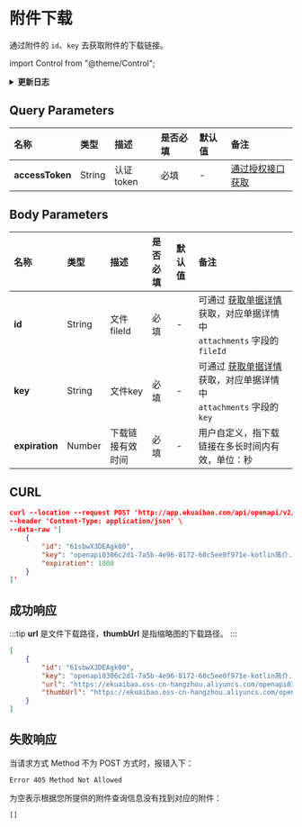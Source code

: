 # 附件下载
通过附件的 `id`、`key` 去获取附件的下载链接。

import Control from "@theme/Control";

<Control
method="POST"
url="/api/openapi/v2/attachment/downloadurls"
/>

<details>
  <summary><b>更新日志</b></summary>
  <div>

[**1.6.3**](/docs/open-api/notice/update-log#163) -> 🐞 优化了接口 **HTTP 500** 错误，输出报错信息。<br/>

  </div>
</details>

## Query Parameters

| 名称 | 类型 | 描述 | 是否必填 | 默认值 | 备注 |
| :--- | :--- | :--- | :--- |:--- | :--- |
| **accessToken** | String | 认证token | 必填 | - | [通过授权接口获取](/docs/open-api/getting-started/auth) |

## Body Parameters

| 名称 | 类型 | 描述 | 是否必填 | 默认值 | 备注 |
| :--- | :--- | :--- | :--- |:--- | :--- |
| **id**         | String | 文件fileId    | 必填 | - | 可通过 [获取单据详情](/docs/open-api/flows/get-forms-details-byCode) 获取，对应单据详情中<br/>`attachments` 字段的 `fileId` |
| **key**        | String | 文件key       | 必填 | - | 可通过 [获取单据详情](/docs/open-api/flows/get-forms-details-byCode) 获取，对应单据详情中<br/>`attachments` 字段的 `key` |
| **expiration** | Number | 下载链接有效时间 | 必填 | - | 用户自定义，指下载链接在多长时间内有效，单位：秒 |

## CURL
```json
curl --location --request POST 'http://app.ekuaibao.com/api/openapi/v2/attachment/downloadurls?accessToken=UvsbtOEHTsk000' \
--header 'Content-Type: application/json' \
--data-raw '[
    {
        "id": "61sbwX3DEAgk00",
        "key": "openapi0306c2d1-7a5b-4e96-8172-60c5ee0f971e-kotlin简介.docx",
        "expiration": 1000
    }
]'
```

## 成功响应
:::tip
**url** 是文件下载路径，**thumbUrl** 是指缩略图的下载路径。
:::

```json
[
    {
        "id": "61sbwX3DEAgk00",
        "key": "openapi0306c2d1-7a5b-4e96-8172-60c5ee0f971e-kotlin简介.docx",
        "url": "https://ekuaibao.oss-cn-hangzhou.aliyuncs.com/openapi0306c2d1-7a5b-4e96-8172-60c5ee0f971e-kotlin%E7%AE%80%E4%BB%8B.docx?Expires=1599099810&OSSAccessKeyId=STS.NUTdxysMYQXwZApA734jgqnJb&Signature=wTRfcimdrHhXbL3efe8MftOSOmo%3D&security-token=CAIS8AF1q6Ft5B2yfSjIr5bhL8LNnpJ45pqcWGfBpTdmOOVLnqvhgDz2IHlPdHZhBekYtPszmW9Z6%2FsdlqF%2BSIJETEbNapPbRkWwXEXzDbDasumZsJYm6vT8a0XxZjf%2F2MjNGZabKPrWZvaqbX3diyZ32sGUXD6%2BXlujQ%2Fbr4NwdGbZxZASjaidcD9p7PxZrrNRgVUHcLvGwKBXn8AGyZQhKwlMk1zojtf7lmpTMtUuE0ALAp7VL99irEP%2BNdNJxOZpzadCx0dFte7DJuCwqsEERpPgn0PUao2ib447MXgQO%2BXScOu%2FT6cZ0MBRpwUXA2EKANZEagAFRCqgjZY6QvIiWMtTWb7UIfba4ebfujIHa7cn7sA3r0vGyNUnObhl5H5zW4cc%2FM%2FiHehACg83wRu189TUg4Qt5MRZ0KuYre7mpa4NWPJpcILHkRjLBR2YoL6Z27iqhNbtcZoezq%2B4ky3N60IIaXhUoYJcteXtru12W%2BiLzfiB%2FuA%3D%3D",
        "thumbUrl": "https://ekuaibao.oss-cn-hangzhou.aliyuncs.com/openapi0306c2d1-7a5b-4e96-8172-60c5ee0f971e-kotlin%E7%AE%80%E4%BB%8B.docx?Expires=1599099810&OSSAccessKeyId=STS.NUTdxysMYQXwZApA734jgqnJb&Signature=evQnFfd4YhL5zkFMovDl9ZfVdlw%3D&x-oss-process=image%2Fresize%2Cw_120%2Ch_120&security-token=CAIS8AF1q6Ft5B2yfSjIr5bhL8LNnpJ45pqcWGfBpTdmOOVLnqvhgDz2IHlPdHZhBekYtPszmW9Z6%2FsdlqF%2BSIJETEbNapPbRkWwXEXzDbDasumZsJYm6vT8a0XxZjf%2F2MjNGZabKPrWZvaqbX3diyZ32sGUXD6%2BXlujQ%2Fbr4NwdGbZxZASjaidcD9p7PxZrrNRgVUHcLvGwKBXn8AGyZQhKwlMk1zojtf7lmpTMtUuE0ALAp7VL99irEP%2BNdNJxOZpzadCx0dFte7DJuCwqsEERpPgn0PUao2ib447MXgQO%2BXScOu%2FT6cZ0MBRpwUXA2EKANZEagAFRCqgjZY6QvIiWMtTWb7UIfba4ebfujIHa7cn7sA3r0vGyNUnObhl5H5zW4cc%2FM%2FiHehACg83wRu189TUg4Qt5MRZ0KuYre7mpa4NWPJpcILHkRjLBR2YoL6Z27iqhNbtcZoezq%2B4ky3N60IIaXhUoYJcteXtru12W%2BiLzfiB%2FuA%3D%3D"
    }
]
```

## 失败响应
当请求方式 Method 不为 POST 方式时，报错入下：
```text
Error 405 Method Not Allowed  
```

为空表示根据您所提供的附件查询信息没有找到对应的附件：
```text
[]
```


